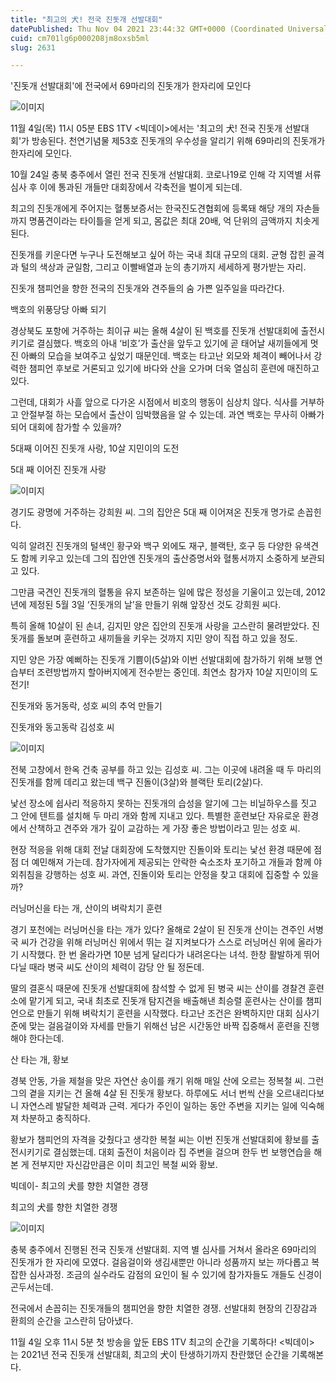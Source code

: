 ```yaml
---
title: "최고의 犬! 전국 진돗개 선발대회"
datePublished: Thu Nov 04 2021 23:44:32 GMT+0000 (Coordinated Universal Time)
cuid: cm701lg6p000208jm8oxsb5ml
slug: 2631

---
```



'진돗개 선발대회'에 전국에서 69마리의 진돗개가 한자리에 모인다

![이미지](https://cdn.hashnode.com/res/hashnode/image/upload/v1739251759339/a9723b75-979f-45ad-91ad-a3d3bd7ce803.jpeg)

11월 4일(목) 11시 05분 EBS 1TV <빅데이>에서는 '최고의 犬! 전국 진돗개 선발대회'가 방송된다. 천연기념물 제53호 진돗개의 우수성을 알리기 위해 69마리의 진돗개가 한자리에 모인다.

10월 24일 충북 충주에서 열린 전국 진돗개 선발대회. 코로나19로 인해 각 지역별 서류 심사 후 이에 통과된 개들만 대회장에서 각축전을 벌이게 되는데.

최고의 진돗개에게 주어지는 혈통보증서는 한국진도견협회에 등록돼 해당 개의 자손들까지 명품견이라는 타이틀을 얻게 되고, 몸값은 최대 20배, 억 단위의 금액까지 치솟게 된다.

진돗개를 키운다면 누구나 도전해보고 싶어 하는 국내 최대 규모의 대회. 균형 잡힌 골격과 털의 색상과 균일함, 그리고 이빨배열과 눈의 총기까지 세세하게 평가받는 자리.

진돗개 챔피언을 향한 전국의 진돗개와 견주들의 숨 가쁜 일주일을 따라간다.

백호의 위풍당당 아빠 되기

경상북도 포항에 거주하는 최이규 씨는 올해 4살이 된 백호를 진돗개 선발대회에 출전시키기로 결심했다. 백호의 아내 ‘비호’가 출산을 앞두고 있기에 곧 태어날 새끼들에게 멋진 아빠의 모습을 보여주고 싶었기 때문인데. 백호는 타고난 외모와 체격이 빼어나서 강력한 챔피언 후보로 거론되고 있기에 바다와 산을 오가며 더욱 열심히 훈련에 매진하고 있다.

그런데, 대회가 사흘 앞으로 다가온 시점에서 비호의 행동이 심상치 않다. 식사를 거부하고 안절부절 하는 모습에서 출산이 임박했음을 알 수 있는데. 과연 백호는 무사히 아빠가 되어 대회에 참가할 수 있을까?

5대째 이어진 진돗개 사랑, 10살 지민이의 도전

5대 째 이어진 진돗개 사랑

![이미지](https://cdn.hashnode.com/res/hashnode/image/upload/v1739251761647/d5580f89-a086-4a85-859a-ba565a067740.jpeg)

경기도 광명에 거주하는 강희원 씨. 그의 집안은 5대 째 이어져온 진돗개 명가로 손꼽힌다.

익히 알려진 진돗개의 털색인 황구와 백구 외에도 재구, 블랙탄, 호구 등 다양한 유색견도 함께 키우고 있는데 그의 집안엔 진돗개의 출산증명서와 혈통서까지 소중하게 보관되고 있다.

그만큼 국견인 진돗개의 혈통을 유지 보존하는 일에 많은 정성을 기울이고 있는데, 2012년에 제정된 5월 3일 ‘진돗개의 날’을 만들기 위해 앞장선 것도 강희원 씨다.

특히 올해 10살이 된 손녀, 김지민 양은 집안의 진돗개 사랑을 고스란히 물려받았다. 진돗개를 돌보며 훈련하고 새끼들을 키우는 것까지 지민 양이 직접 하고 있을 정도.

지민 양은 가장 예뻐하는 진돗개 기쁨이(5살)와 이번 선발대회에 참가하기 위해 보행 연습부터 조련방법까지 할아버지에게 전수받는 중인데. 최연소 참가자 10살 지민이의 도전기!

진돗개와 동거동락, 성호 씨의 추억 만들기

진돗개와 동고동락 김성호 씨

![이미지](https://cdn.hashnode.com/res/hashnode/image/upload/v1739251763422/8ec035fe-e2ad-4678-8c0d-0be0cc365512.jpeg)

전북 고창에서 한옥 건축 공부를 하고 있는 김성호 씨. 그는 이곳에 내려올 때 두 마리의 진돗개를 함께 데리고 왔는데 백구 진돌이(3살)와 블랙탄 토리(2살)다.

낯선 장소에 쉽사리 적응하지 못하는 진돗개의 습성을 알기에 그는 비닐하우스를 짓고 그 안에 텐트를 설치해 두 마리 개와 함께 지내고 있다. 특별한 훈련보단 자유로운 환경에서 산책하고 견주와 개가 깊이 교감하는 게 가장 좋은 방법이라고 믿는 성호 씨.

현장 적응을 위해 대회 전날 대회장에 도착했지만 진돌이와 토리는 낯선 환경 때문에 점점 더 예민해져 가는데. 참가자에게 제공되는 안락한 숙소조차 포기하고 개들과 함께 야외취침을 강행하는 성호 씨. 과연, 진돌이와 토리는 안정을 찾고 대회에 집중할 수 있을까?

러닝머신을 타는 개, 산이의 벼락치기 훈련

경기 포천에는 러닝머신을 타는 개가 있다? 올해로 2살이 된 진돗개 산이는 견주인 서병국 씨가 건강을 위해 러닝머신 위에서 뛰는 걸 지켜보다가 스스로 러닝머신 위에 올라가기 시작했다. 한 번 올라가면 10분 넘게 달리다가 내려온다는 녀석. 한창 활발하게 뛰어다닐 때라 병국 씨도 산이의 체력이 감당 안 될 정돈데.

딸의 결혼식 때문에 진돗개 선발대회에 참석할 수 없게 된 병국 씨는 산이를 경찰견 훈련소에 맡기게 되고, 국내 최초로 진돗개 탐지견을 배출해낸 최승렬 훈련사는 산이를 챔피언으로 만들기 위해 벼락치기 훈련을 시작했다. 타고난 조건은 완벽하지만 대회 심사기준에 맞는 걸음걸이와 자세를 만들기 위해선 남은 시간동안 바짝 집중해서 훈련을 진행해야 한다는데.

산 타는 개, 황보

경북 안동, 가을 제철을 맞은 자연산 송이를 캐기 위해 매일 산에 오르는 정복철 씨. 그런 그의 곁을 지키는 건 올해 4살 된 진돗개 황보다. 하루에도 서너 번씩 산을 오르내리다보니 자연스레 발달한 체력과 근력. 게다가 주인이 일하는 동안 주변을 지키는 일에 익숙해져 차분하고 충직하다.

황보가 챔피언의 자격을 갖췄다고 생각한 복철 씨는 이번 진돗개 선발대회에 황보를 출전시키기로 결심했는데. 대회 출전이 처음이라 집 주변을 걸으며 한두 번 보행연습을 해본 게 전부지만 자신감만큼은 이미 최고인 복철 씨와 황보.

빅데이- 최고의 犬를 향한 치열한 경쟁

최고의 犬를 향한 치열한 경쟁

![이미지](https://cdn.hashnode.com/res/hashnode/image/upload/v1739251765343/11b84215-f76f-4c0a-96c5-1819428a19c2.jpeg)

충북 충주에서 진행된 전국 진돗개 선발대회. 지역 별 심사를 거쳐서 올라온 69마리의 진돗개가 한 자리에 모였다. 걸음걸이와 생김새뿐만 아니라 성품까지 보는 까다롭고 복잡한 심사과정. 조금의 실수라도 감점의 요인이 될 수 있기에 참가자들도 개들도 신경이 곤두서는데.

전국에서 손꼽히는 진돗개들의 챔피언을 향한 치열한 경쟁. 선발대회 현장의 긴장감과 환희의 순간을 고스란히 담아냈다.

11월 4일 오후 11시 5분 첫 방송을 앞둔 EBS 1TV 최고의 순간을 기록하다! <빅데이>는 2021년 전국 진돗개 선발대회, 최고의 犬이 탄생하기까지 찬란했던 순간을 기록해본다.